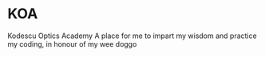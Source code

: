 # KOA
Kodescu Optics Academy
A place for me to impart my wisdom and practice my coding, in honour of my wee doggo
